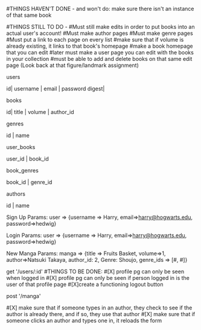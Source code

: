 #THINGS HAVEN'T DONE - and won't do: make sure there isn't an instance of that same book

#THINGS STILL TO DO -
#Must still make edits in order to put books into an actual user's account!
#Must make author pages
#Must make genre pages
#Must put a link to each page on every list
#make sure that if volume is already existing, it links to that book's homepage
#make a book homepage that you can edit
#later must make a user page you can edit with the books in your collection
#must be able to add and delete books on that same edit page (Look back at that figure/landmark assignment)

users

id| username | email | password digest|

books

id| title | volume | author_id

genres

id | name

user_books

user_id | book_id

book_genres

book_id | genre_id

authors

id | name

Sign Up Params:
user => {username => Harry, email=>harry@hogwarts.edu, password=>hedwig}

Login Params:
user => {username => Harry, email=>harry@hogwarts.edu, password=>hedwig}

New Manga Params:
manga => {title => Fruits Basket, volume=>1, author=>Natsuki Takaya, author_id: 2, Genre: Shoujo, genre_ids => [#, #]}

get '/users/:id'
  #THINGS TO BE DONE:
  #[X] profile pg can only be seen when logged in
  #[X] profile pg can only be seen if person logged in is the user of that profile page
  #[X]create a functioning logout button

post '/manga'

  #[X] make sure that if someone types in an author, they check to see if the author is already there, and if so, they use that author
  #[X] make sure that if someone clicks an author and types one in, it reloads the form

